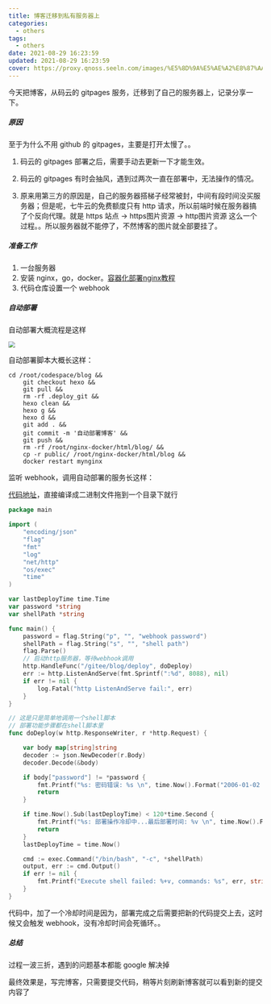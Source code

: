 ```yaml
---
title: 博客迁移到私有服务器上
categories:
  - others
tags:
  - others
date: 2021-08-29 16:23:59
updated: 2021-08-29 16:23:59
cover: https://proxy.qnoss.seeln.com/images/%E5%8D%9A%E5%AE%A2%E8%87%AA%E5%8A%A8%E9%83%A8%E7%BD%B2.png
---
```


今天把博客，从码云的 gitpages 服务，迁移到了自己的服务器上，记录分享一下。



##### 原因

至于为什么不用 github 的 gitpages，主要是打开太慢了。。

1. 码云的 gitpages  部署之后，需要手动去更新一下才能生效。

2. 码云的 gitpages 有时会抽风，遇到过两次一直在部署中，无法操作的情况。

3. 原来用第三方的原因是，自己的服务器搭梯子经常被封，中间有段时间没买服务器；但是呢，七牛云的免费额度只有 http 请求，所以前端时候在服务器搞了个反向代理。就是 https 站点 -> https图片资源 -> http图片资源 这么一个过程。。所以服务器就不能停了，不然博客的图片就全部要挂了。

<!--more-->

##### 准备工作

1. 一台服务器
2. 安装 nginx，go，docker。[容器化部署nginx教程](http://www.ruanyifeng.com/blog/2018/02/nginx-docker.html)
3. 代码仓库设置一个 webhook



##### 自动部署

自动部署大概流程是这样

<img src="https://proxy.qnoss.seeln.com/images/%E5%8D%9A%E5%AE%A2%E8%87%AA%E5%8A%A8%E9%83%A8%E7%BD%B2.png" style="zoom:80%;" />

自动部署脚本大概长这样：

```shell
cd /root/codespace/blog &&
	git checkout hexo &&
	git pull &&
	rm -rf .deploy_git &&
	hexo clean &&
	hexo g &&
	hexo d &&
	git add . &&
	git commit -m '自动部署博客' &&
	git push &&
	rm -rf /root/nginx-docker/html/blog/ &&
	cp -r public/ /root/nginx-docker/html/blog &&
	docker restart mynginx
```

监听 webhook，调用自动部署的服务长这样：

[代码地址](https://github.com/ruomuc/test_demos/tree/master/simple-blog-deploy-server)，直接编译成二进制文件拖到一个目录下就行

```go
package main

import (
	"encoding/json"
	"flag"
	"fmt"
	"log"
	"net/http"
	"os/exec"
	"time"
)

var lastDeployTime time.Time
var password *string
var shellPath *string

func main() {
	password = flag.String("p", "", "webhook password")
	shellPath = flag.String("s", "", "shell path")
	flag.Parse()
	// 启动http服务器，等待webhook调用
	http.HandleFunc("/gitee/blog/deploy", doDeploy)
	err := http.ListenAndServe(fmt.Sprintf(":%d", 8088), nil)
	if err != nil {
		log.Fatal("http ListenAndServe fail:", err)
	}
}

// 这是只是简单地调用一个shell脚本
// 部署功能步骤都在shell脚本里
func doDeploy(w http.ResponseWriter, r *http.Request) {

	var body map[string]string
	decoder := json.NewDecoder(r.Body)
	decoder.Decode(&body)

	if body["password"] != *password {
		fmt.Printf("%s: 密码错误: %s \n", time.Now().Format("2006-01-02 15:04:05"), body["password"])
		return
	}

	if time.Now().Sub(lastDeployTime) < 120*time.Second {
		fmt.Printf("%s: 部署操作冷却中...最后部署时间: %v \n", time.Now().Format("2006-01-02 15:04:05"), lastDeployTime)
		return
	}
	lastDeployTime = time.Now()

	cmd := exec.Command("/bin/bash", "-c", *shellPath)
	output, err := cmd.Output()
	if err != nil {
		fmt.Printf("Execute shell failed: %+v, commands: %s", err, string(output))
	}
}
```

代码中，加了一个冷却时间是因为，部署完成之后需要把新的代码提交上去，这时候又会触发 webhook，没有冷却时间会死循环。。

##### 总结

过程一波三折，遇到的问题基本都能 google 解决掉

最终效果是，写完博客，只需要提交代码，稍等片刻刷新博客就可以看到新的提交内容了